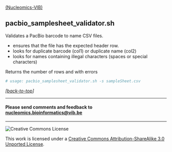 [(Nucleomics-VIB)](https://github.com/Nucleomics-VIB)

## pacbio_samplesheet_validator.sh 

Validates a PacBio barcode to name CSV files.

* ensures that the file has the expected header row.
* looks for duplicate barcode (col1) or duplicate name (col2)
* looks for names containing illegal characters (spaces or special characters)

Returns the number of rows and with errors

```bash
# usage: pacbio_samplesheet_validator.sh -s sampleSheet.csv
```

*[[back-to-top](#top)]*  

<hr>

<h4>Please send comments and feedback to <a href="mailto:nucleomics.bioinformatics@vib.be">nucleomics.bioinformatics@vib.be</a></h4>

<hr>

![Creative Commons License](http://i.creativecommons.org/l/by-sa/3.0/88x31.png?raw=true)

This work is licensed under a [Creative Commons Attribution-ShareAlike 3.0 Unported License](http://creativecommons.org/licenses/by-sa/3.0/).
